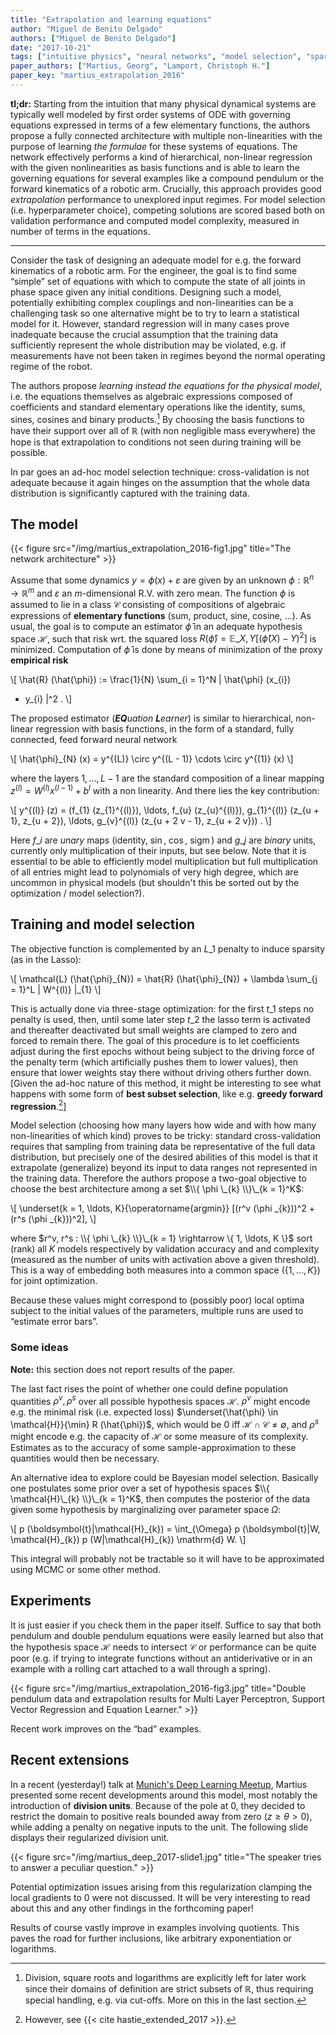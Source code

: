 ```yaml
---
title: "Extrapolation and learning equations"
author: "Miguel de Benito Delgado"
authors: ["Miguel de Benito Delgado"]
date: "2017-10-21"
tags: ["intuitive physics", "neural networks", "model selection", "sparsity"]
paper_authors: ["Martius, Georg", "Lamport, Christoph H."]
paper_key: "martius_extrapolation_2016"
---
```


**tl;dr:** Starting from the intuition that many physical dynamical systems 
are typically well modeled by first order systems of ODE with governing 
equations expressed in terms of a few elementary functions, the authors propose 
a fully connected architecture with multiple non-linearities with the purpose 
of learning *the formulae* for these systems of equations. The network 
effectively performs a kind of hierarchical, non-linear regression with the 
given nonlinearities as basis functions and is able to learn the governing 
equations for several examples like a compound pendulum or the forward 
kinematics of a robotic arm. Crucially, this approach provides good 
*extrapolation* performance to unexplored input regimes. For model selection 
(i.e. hyperparameter choice), competing solutions are scored based both on 
validation performance and computed model complexity, measured in number
of terms in the equations.

---

Consider the task of designing an adequate model for e.g. the forward 
kinematics of a robotic arm. For the engineer, the goal is to find some 
“simple” set of equations with which to compute the state of all joints in 
phase space given any initial conditions. Designing such a model, potentially 
exhibiting complex couplings and non-linearities can be a challenging task so 
one alternative might be to try to learn a statistical model for it. However, 
standard regression will in many cases prove inadequate because the crucial 
assumption that the training data sufficiently represent the whole distribution 
may be violated, e.g. if measurements have not been taken in regimes beyond the 
normal operating regime of the robot.

The authors propose *learning instead the equations for the physical model*, 
i.e. the equations themselves as algebraic expressions composed of coefficients 
and standard elementary operations like the identity, sums, sines, cosines and 
binary products.[^1] By choosing the basis functions to have their support over 
all of $\mathbb{R}$ (with non negligible mass everywhere) the hope is that 
extrapolation to conditions not seen during training will be possible.

In par goes an ad-hoc model selection technique: cross-validation is not 
adequate because it again hinges on the assumption that the whole data 
distribution is significantly captured with the training data.

## The model

{{< figure src="/img/martius_extrapolation_2016-fig1.jpg"
           title="The network architecture" >}}

Assume that some dynamics $y = \phi (x) + \varepsilon$ are given by an
unknown $\phi : \mathbb{R}^n \rightarrow \mathbb{R}^m$ and
$\varepsilon$ an $m$-dimensional R.V. with zero mean. The function
$\phi$ is assumed to lie in a class $\mathcal{C}$ consisting of
compositions of algebraic expressions of **elementary functions**
(sum, product, sine, cosine, …). As usual, the goal is to compute an
estimator $\hat{\phi}$ in an adequate hypothesis space $\mathcal{H}$,
such that risk wrt. the squared loss $R (\hat{\phi}) =\mathbb{E}\_{X,
Y} [(\hat{\phi} (X) - Y)^2]$ is minimized. Computation of $\hat{\phi}$
is done by means of minimization of the proxy **empirical risk**

\\[ \hat{R} (\hat{\phi}) := \frac{1}{N}  \sum\_{i = 1}^N \| \hat{\phi} 
(x\_{i})
   - y\_{i} \|^2 . \\]

The proposed estimator (_**EQ**uation **L**earner_) is similar to
hierarchical, non-linear regression with basis functions, in the form
of a standard, fully connected, feed forward neural network

\\[ \hat{\phi}\_{N} (x) = y^{(L)} \circ y^{(L - 1)} \cdots \circ y^{(1)} (x) 
\\]

where the layers $1, \ldots, L - 1$ are the standard composition of a
linear mapping $z^{(l)} = W^{(l)} x^{(l - 1)} + b^l$ with a non
linearity. And there lies the key contribution:

\\[ y^{(l)} (z) = (f\_{1} (z\_{1}^{(l)}), \ldots, f\_{u} (z\_{u}^{(l)}),
   g\_{1}^{(l)} (z\_{u + 1}, z\_{u + 2}), \ldots, g\_{v}^{(l)} (z\_{u + 2 v -
   1}, z\_{u + 2 v})) . \\]

Here $f\_{i}$ are *unary* maps (identity,  $\sin$, $\cos$, 
$\operatorname{sigm}$) and $g\_{j}$ are *binary* units, currently only 
multiplication of their inputs, but see below. Note that it is essential to be 
able to efficiently model multiplication but full multiplication of all entries 
might lead to polynomials of very high degree, which are uncommon in physical 
models (but shouldn't this be sorted out by the optimization / model 
selection?).

## Training and model selection

The objective function is complemented by an $L\_{1}$ penalty to induce 
sparsity (as in the Lasso):

\\[ \mathcal{L} (\hat{\phi}\_{N}) = \hat{R} (\hat{\phi}\_{N}) + \lambda
   \sum\_{j = 1}^L \| W^{(l)} \|\_{1} \\]

This is actually done via three-stage optimization: for the first $t\_{1}$ 
steps no penalty is used, then, until some later step $t\_{2}$ the lasso term 
is activated and thereafter deactivated but small weights are clamped to zero 
and forced to remain there. The goal of this procedure is to let coefficients 
adjust during the first epochs without being subject to the driving force of 
the penalty term (which artificially pushes them to lower values), then ensure 
that lower weights stay there without driving others further down. [Given the 
ad-hoc nature of this method, it might be interesting to see what happens with 
some form of **best subset selection**, like e.g. **greedy forward 
regression**.[^2]]

Model selection (choosing how many layers how wide and with how many 
non-linearities of which kind) proves to be tricky: standard cross-validation 
requires that sampling from training data be representative of the full data 
distribution, but precisely one of the desired abilities of this model is that 
it extrapolate (generalize) beyond its input to data ranges not represented 
in the training data. Therefore the authors propose a two-goal objective to 
choose the best architecture among a set $\\{ \phi \_{k} \\}\_{k = 1}^K$:

\\[ \underset{k = 1, \ldots, K}{\operatorname{argmin}}  [(r^v (\phi \_{k}))^2 
+
   (r^s (\phi \_{k}))^2], \\]

where $r^v, r^s : \\{ \phi \_{k} \\}\_{k = 1} \rightarrow \{ 1, \ldots, K \}$ 
sort (rank) all $K$ models respectively by validation accuracy and and 
complexity (measured as the number of units with activation above a given 
threshold). This is a way of embedding both measures into a common space ($\{ 
1, \ldots, K \}$) for joint optimization.

Because these values might correspond to (possibly poor) local optima subject 
to the initial values of the parameters, multiple runs are used to “estimate 
error bars”.

### Some ideas

**Note:** this section does not report results of the paper.

The last fact rises the point of whether one could define population 
quantities $\rho^v, \rho^s$ over all possible hypothesis spaces $\mathcal{H}$. 
$\rho^v$ might encode e.g. the minimal risk (i.e. expected loss) 
$\underset{\hat{\phi} \in \mathcal{H}}{\min} R (\hat{\phi})$, which would be 
$0$ iff $\mathcal{H} \cap \mathcal{C} \neq \emptyset$, and $\rho^s$ might 
encode e.g. the capacity of $\mathcal{H}$ or some measure of its complexity. 
Estimates as to the accuracy of some sample-approximation to these quantities 
would then be necessary.

An alternative idea to explore could be Bayesian model selection. Basically 
one postulates some prior over a set of hypothesis spaces $\\{ \mathcal{H}\_{k} 
\\}\_{k = 1}^K$, then computes the posterior of the data given some hypothesis 
by marginalizing over parameter space $\Omega$:

\\[ p (\boldsymbol{t}|\mathcal{H}\_{k}) = \int\_{\Omega} p (\boldsymbol{t}|W,
   \mathcal{H}\_{k}) p (W|\mathcal{H}\_{k}) \mathrm{d} W. \\]

This integral will probably not be tractable so it will have to be 
approximated using MCMC or some other method.

## Experiments

It is just easier if you check them in the paper itself. Suffice to say that 
both pendulum and double pendulum equations were easily learned but also that 
the hypothesis space $\mathcal{H}$ needs to intersect $\mathcal{C}$ or 
performance can be quite poor (e.g. if trying to integrate functions without an 
antiderivative or in an example with a rolling cart attached to a wall through 
a spring).

{{< figure src="/img/martius_extrapolation_2016-fig3.jpg" 
           title="Double pendulum data and extrapolation results for Multi Layer Perceptron, Support Vector Regression and Equation Learner." >}}

Recent work improves on the “bad” examples.

## Recent extensions

In a recent (yesterday!) talk at [Munich's Deep Learning 
Meetup](https://www.meetup.com/deep-learning-meetup-munich/events/243910570/), 
Martius presented some recent developments around this model, most notably the 
introduction of **division units**. Because of the pole at 0, they decided to 
restrict the domain to positive reals bounded away from zero ($z \geqslant 
\theta > 0$), while adding a penalty on negative inputs to the unit. The 
following slide displays their regularized division unit.

{{< figure src="/img/martius_deep_2017-slide1.jpg"
           title="The speaker tries to answer a peculiar question." >}}

Potential optimization issues arising from this regularization
clamping the local gradients to 0 were not discussed. It will be very
interesting to read about this and any other findings in the
forthcoming paper!

Results of course vastly improve in examples involving quotients. This paves 
the road for further inclusions, like arbitrary exponentiation or logarithms.


[^1]: Division, square roots and logarithms are explicitly left for later work since their domains of definition are strict subsets of $\mathbb{R}$, thus requiring special handling, e.g. via cut-offs. More on this in the last section.
[^2]: However, see {{< cite hastie_extended_2017 >}}.
